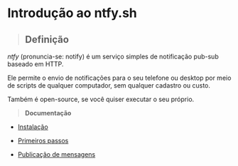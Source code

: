 # Introdução ao ntfy.sh

> ## **Definição**

_ntfy_ (pronuncia-se: notify) é um serviço simples de notificação pub-sub baseado em HTTP. 

Ele permite o envio de notificações para o seu telefone ou desktop por meio de scripts de qualquer computador, sem qualquer cadastro ou custo. 

Também é open-source, se você quiser executar o seu próprio.

> **Documentação**

<!-- markdown-link-check-disable-next-line -->
- [Instalação](https://ntfy.sh/docs/install/)

<!-- markdown-link-check-disable-next-line -->
- [Primeiros passos](https://ntfy.sh/docs/)

<!-- markdown-link-check-disable-next-line -->
- [Publicação de mensagens](https://ntfy.sh/docs/publish/)
